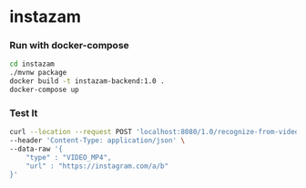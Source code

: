 # instazam


### Run with docker-compose
```bash
cd instazam
./mvnw package
docker build -t instazam-backend:1.0 .
docker-compose up
```

### Test It
```bash
curl --location --request POST 'localhost:8080/1.0/recognize-from-video' \
--header 'Content-Type: application/json' \
--data-raw '{
    "type" : "VIDEO_MP4",
    "url" : "https://instagram.com/a/b"
}'
```

